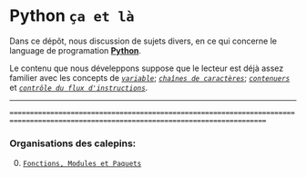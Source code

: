 # Python `ça et là`

Dans ce dépôt, nous discussion de sujets divers, en ce qui concerne le language de programation [**Python**](https://www.python.org/).


Le contenu que nous déveleppons suppose que le lecteur est déjà assez familier avec les concepts de [*`variable`*](https://github.com/gabayae/bases_de_programmation_python-cahiers-virtuels-de-cours/blob/main/01.Variables_et_affectations.ipynb);
[*`chaînes de caractères`*](https://github.com/gabayae/bases_de_programmation_python-cahiers-virtuels-de-cours/blob/main/02-Cha%C3%AEnes_de_caract%C3%A8res.ipynb); 
[*`contenuers`*](https://github.com/gabayae/bases_de_programmation_python-cahiers-virtuels-de-cours/blob/main/03.Objets_it%C3%A9rables_ou_conteneurs.ipynb)
et [*`contrôle du flux d'instructions`*](https://github.com/gabayae/bases_de_programmation_python-cahiers-virtuels-de-cours/blob/main/04.Contr%C3%B4le_du_flux_d_instructions.ipynb).

****

`=====================================================================================================================================`
### Organisations des calepins:
 
  0. [`Fonctions, Modules et Paquets`](https://github.com/wouissiakou/Python_Review/blob/main/0.Fonctions_Modules_et_Paquets.ipynb)
